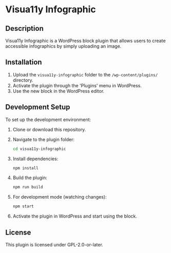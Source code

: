 # Visua11y Infographic

## Description
Visua11y Infographic is a WordPress block plugin that allows users to create accessible infographics by simply uploading an image.

## Installation

1. Upload the `visua11y-infographic` folder to the `/wp-content/plugins/` directory.
2. Activate the plugin through the 'Plugins' menu in WordPress.
3. Use the new block in the WordPress editor.

## Development Setup

To set up the development environment:

1. Clone or download this repository.
2. Navigate to the plugin folder:

   ```sh
   cd visua11y-infographic
   ```

3. Install dependencies:

   ```sh
   npm install
   ```

4. Build the plugin:

   ```sh
   npm run build
   ```

5. For development mode (watching changes):

   ```sh
   npm start
   ```

6. Activate the plugin in WordPress and start using the block.

## License

This plugin is licensed under GPL-2.0-or-later.

